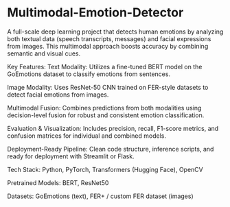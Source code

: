 # Multimodal-Emotion-Detector
A full-scale deep learning project that detects human emotions by analyzing both textual data (speech transcripts, messages) and facial expressions from images.
This multimodal approach boosts accuracy by combining semantic and visual cues.

Key Features:
Text Modality: Utilizes a fine-tuned BERT model on the GoEmotions dataset to classify emotions from sentences.

Image Modality: Uses ResNet-50 CNN trained on FER-style datasets to detect facial emotions from images.

Multimodal Fusion: Combines predictions from both modalities using decision-level fusion for robust and consistent emotion classification.

Evaluation & Visualization: Includes precision, recall, F1-score metrics, and confusion matrices for individual and combined models.

Deployment-Ready Pipeline: Clean code structure, inference scripts, and ready for deployment with Streamlit or Flask.

Tech Stack:
Python, PyTorch, Transformers (Hugging Face), OpenCV

Pretrained Models: BERT, ResNet50

Datasets: GoEmotions (text), FER+ / custom FER dataset (images)


